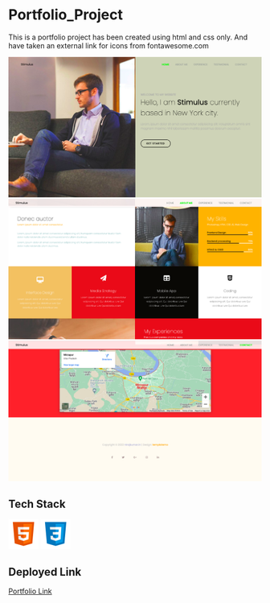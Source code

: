 # Portfolio_Project
This is a portfolio project has been created using html and css only. And have taken an external link for icons from fontawesome.com


<img src="https://github.com/im-niraj/Portfolio_Project/blob/master/images/Screenshot%202022-09-06%20at%2011.13.46%20PM.png?raw=true" alt="">
<img src="https://github.com/im-niraj/Portfolio_Project/blob/master/images/Screenshot%202022-09-06%20at%2011.14.10%20PM.png?raw=true" alt="">
<img src="https://github.com/im-niraj/Portfolio_Project/blob/master/images/Screenshot%202022-09-06%20at%2011.14.23%20PM.png?raw=true" alt="">


## Tech Stack
<div>
<img width="60px" height="60px" src="https://github.com/im-niraj/im-niraj/blob/master/html.svg"/>
<img width="60px" height="60px" src="https://github.com/im-niraj/im-niraj/blob/master/css.svg"/>
  </div>


## Deployed Link
<a href="https://portfolio-project-niraj.netlify.app/">Portfolio Link</a>

